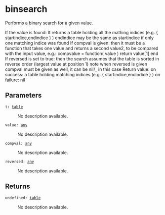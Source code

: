 # binsearch

Performs a binary search for a given value.

If the  value is found:
	It returns a table holding all the mathing indices (e.g. { startindice,endindice } )
	endindice may be the same as startindice if only one matching indice was found
If compval is given:
	then it must be a function that takes one value and returns a second value2,
	to be compared with the input value, e.g.:
	compvalue = function( value ) return value[1] end
If reversed is set to true:
	then the search assumes that the table is sorted in reverse order (largest value at position 1)
	note when reversed is given compval must be given as well, it can be nil/_ in this case
Return value:
	on success: a table holding matching indices (e.g. { startindice,endindice } )
	on failure: nil

## Parameters

<dl class="describe">
<dt><code class="descname">t: <a href="https://mwse.readthedocs.io/en/latest/lua/type/table.html">table</a></code></dt>
<dd>

No description available.

</dd>
<dt><code class="descname">value: <a href="https://mwse.readthedocs.io/en/latest/lua/type/any.html">any</a></code></dt>
<dd>

No description available.

</dd>
<dt><code class="descname">compval: <a href="https://mwse.readthedocs.io/en/latest/lua/type/any.html">any</a></code></dt>
<dd>

No description available.

</dd>
<dt><code class="descname">reversed: <a href="https://mwse.readthedocs.io/en/latest/lua/type/any.html">any</a></code></dt>
<dd>

No description available.

</dd>
</dl>

## Returns

<dl class="describe">
<dt><code class="descname">undefined: <a href="https://mwse.readthedocs.io/en/latest/lua/type/table.html">table</a></code></dt>
<dd>

No description available.

</dd>
</dl>
